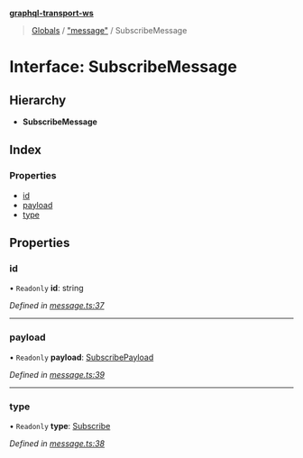 **[graphql-transport-ws](../README.md)**

> [Globals](../README.md) / ["message"](../modules/_message_.md) / SubscribeMessage

# Interface: SubscribeMessage

## Hierarchy

* **SubscribeMessage**

## Index

### Properties

* [id](_message_.subscribemessage.md#id)
* [payload](_message_.subscribemessage.md#payload)
* [type](_message_.subscribemessage.md#type)

## Properties

### id

• `Readonly` **id**: string

*Defined in [message.ts:37](https://github.com/enisdenjo/graphql-transport-ws/blob/624b4ce/src/message.ts#L37)*

___

### payload

• `Readonly` **payload**: [SubscribePayload](_message_.subscribepayload.md)

*Defined in [message.ts:39](https://github.com/enisdenjo/graphql-transport-ws/blob/624b4ce/src/message.ts#L39)*

___

### type

• `Readonly` **type**: [Subscribe](../enums/_message_.messagetype.md#subscribe)

*Defined in [message.ts:38](https://github.com/enisdenjo/graphql-transport-ws/blob/624b4ce/src/message.ts#L38)*
